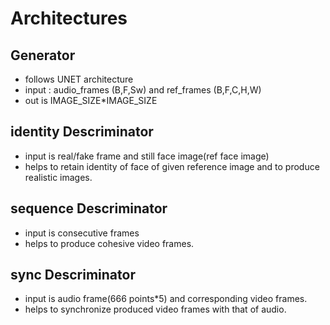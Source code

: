 # Architectures

## Generator

* follows UNET architecture
* input : audio_frames (B,F,Sw) and ref_frames (B,F,C,H,W)
* out is IMAGE_SIZE*IMAGE_SIZE

## identity Descriminator

* input is real/fake frame and still face image(ref face image)
* helps to retain identity of face of given reference image and to produce realistic images.

## sequence Descriminator

* input is  consecutive frames
* helps to produce cohesive video frames.

## sync Descriminator

* input is audio frame(666 points*5) and corresponding video frames.
* helps to synchronize produced video frames with that of audio.

